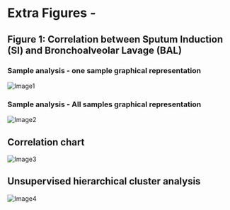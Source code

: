 # Extra Figures - 
## Figure 1: Correlation between Sputum Induction (SI) and Bronchoalveolar Lavage (BAL)
### Sample analysis - one sample graphical representation
![Image1](https://drive.google.com/uc?export=view&id=1gulQnhXkIp7X3J4XiXAnoMrrevX9ew5r)

### Sample analysis - All samples graphical representation
![Image2](https://drive.google.com/uc?export=view&id=1teYOi7njyPelL8sczUIF-OdoSc1sJE9b)

## Correlation chart
![Image3](https://drive.google.com/uc?export=view&id=1q72_fFlglusYm5HsVTXfb9XAaKp9Tmje)

## Unsupervised hierarchical cluster analysis
![Image4](https://drive.google.com/uc?export=view&id=1rS5ghdUVyHHGtpwLkRvGJq0eKiLdQAic)